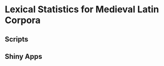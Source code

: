Lexical Statistics for Medieval Latin Corpora
=============================================
Scripts
-------

Shiny Apps
----------
